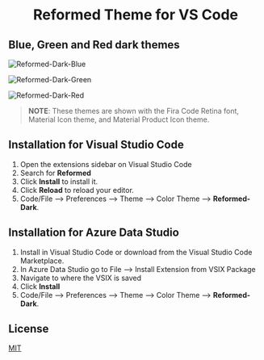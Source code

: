 
<div align="center">

# Reformed Theme for VS Code

</div>

## Blue, Green and Red dark themes

![Reformed-Dark-Blue](https://github.com/grubbj/Reformed/blob/main/VS-Code/images/Reformed-Dark-Blue-Screenshot.png?raw=true)

![Reformed-Dark-Green](https://github.com/grubbj/Reformed/blob/main/VS-Code/images/Reformed-Dark-Green-Screenshot.png?raw=true)


![Reformed-Dark-Red](https://github.com/grubbj/Reformed/blob/main/VS-Code/images/Reformed-Dark-Red-Screenshot.png?raw=true)

> **NOTE**: These themes are shown with the Fira Code Retina font, Material Icon theme, and Material Product Icon theme.

## Installation for Visual Studio Code

1. Open the extensions sidebar on Visual Studio Code
2. Search for **Reformed**
3. Click **Install** to install it.
4. Click **Reload** to reload your editor.
5. Code/File --> Preferences --> Theme --> Color Theme --> **Reformed-Dark**.

## Installation for Azure Data Studio

1. Install in Visual Studio Code or download from the Visual Studio Code Marketplace.
2. In Azure Data Studio go to File --> Install Extension from VSIX Package
3. Navigate to where the VSIX is saved
4. Click **Install**
5. Code/File --> Preferences --> Theme --> Color Theme --> **Reformed-Dark**.

## License

[MIT](https://github.com/grubbj/Reformed/blob/main/VS-Code/LICENSE)
